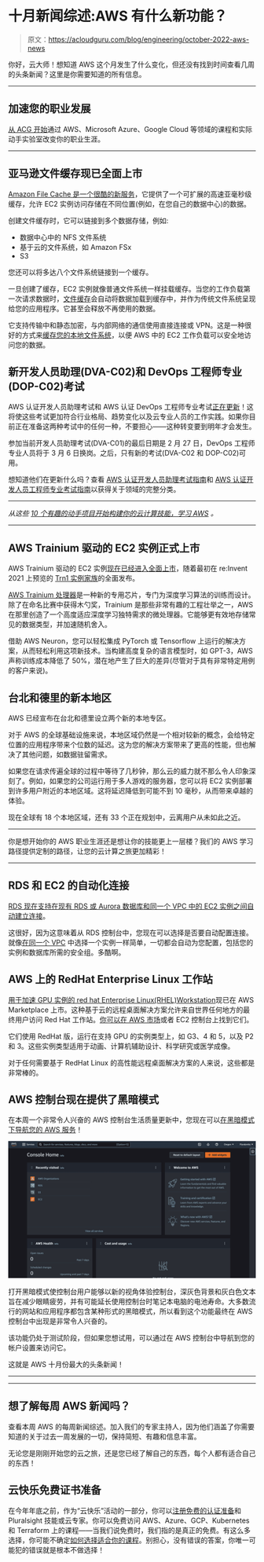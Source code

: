 # 十月新闻综述:AWS 有什么新功能？

> 原文：<https://acloudguru.com/blog/engineering/october-2022-aws-news>

你好，云大师！想知道 AWS 这个月发生了什么变化，但还没有找到时间查看几周的头条新闻？这里是你需要知道的所有信息。

* * *

## 加速您的职业发展

[从 ACG 开始](https://acloudguru.com/pricing)通过 AWS、Microsoft Azure、Google Cloud 等领域的课程和实际动手实验室改变你的职业生涯。

* * *

## 亚马逊文件缓存现已全面上市

[Amazon File Cache 是一个很酷的新服务](https://aws.amazon.com/about-aws/whats-new/2022/09/amazon-file-cache-generally-available/)，它提供了一个可扩展的高速亚毫秒级缓存，允许 EC2 实例访问存储在不同位置(例如，在您自己的数据中心)的数据。

创建文件缓存时，它可以链接到多个数据存储，例如:

*   数据中心中的 NFS 文件系统
*   基于云的文件系统，如 Amazon FSx
*   S3

您还可以将多达八个文件系统链接到一个缓存。

一旦创建了缓存，EC2 实例就像普通文件系统一样挂载缓存。当您的工作负载第一次请求数据时，[文件缓存](https://aws.amazon.com/filecache/)会自动将数据加载到缓存中，并作为传统文件系统呈现给您的应用程序。它甚至会释放不再使用的数据。

它支持传输中和静态加密，与内部网络的通信使用直接连接或 VPN。这是一种很好的方式来[缓存您的本地文件系统](https://aws.amazon.com/blogs/aws/amazon-file-cache-a-high-performance-cache-on-aws-for-your-on-premises-file-systems/)，以便 AWS 中的 EC2 工作负载可以安全地访问您的数据。

## 新开发人员助理(DVA-C02)和 DevOps 工程师专业(DOP-C02)考试

AWS 认证开发人员助理考试和 AWS 认证 DevOps 工程师专业考试[正在更新](https://aws.amazon.com/certification/coming-soon/)！这将使这些考试更加符合行业格局、趋势变化以及云专业人员的工作实践。如果你目前正在准备这两种考试中的任何一种，不要担心——这种转变要到明年才会发生。

参加当前开发人员助理考试(DVA-C01)的最后日期是 2 月 27 日，DevOps 工程师专业人员将于 3 月 6 日换岗。之后，只有新的考试(DVA-C02 和 DOP-C02)可用。

想知道他们在更新什么吗？查看 [AWS 认证开发人员助理考试指南](https://d1.awsstatic.com/training-and-certification/docs-dev-associate/AWS-Certified-Developer-Associate_Exam-Guide_C02.pdf)和 [AWS 认证开发人员工程师专业考试指南](https://d1.awsstatic.com/training-and-certification/docs-devops-pro/AWS-Certified-DevOps-Engineer-Professional_Exam-Guide_C02.pdf)以获得关于领域的完整分类。

* * *

*从这些 [10 个有趣的动手项目开始构建你的云计算技能，学习 AWS](https://acloudguru.com/blog/engineering/10-fun-hands-on-projects-to-learn-aws) 。*

* * *

## AWS Trainium 驱动的 EC2 实例正式上市

AWS Trainium 驱动的 EC2 实例[现在已经进入全面上市](https://aws.amazon.com/blogs/aws/amazon-ec2-trn1-instances-for-high-performance-model-training-are-now-available)，随着最初在 re:Invent 2021 上预览的 [Trn1 实例家族](https://aws.amazon.com/ec2/instance-types/trn1/)的全面发布。

[AWS Trainium 处理器](https://aws.amazon.com/about-aws/whats-new/2022/10/ec2-trn1-instances-high-performance-cost-effective-deep-learning-training)是一种新的专用芯片，专门为深度学习算法的训练而设计。除了在命名比赛中获得木勺奖，Trainium 是那些非常有趣的工程壮举之一，AWS 在那里创造了一个高度适应深度学习独特需求的微处理器。它能够更有效地存储常见的数据类型，并加速随机舍入。

借助 AWS Neuron，您可以轻松集成 PyTorch 或 Tensorflow 上运行的解决方案，从而轻松利用这项新技术。当构建高度复杂的语言模型时，如 GPT-3，AWS 声称训练成本降低了 50%，潜在地产生了巨大的差异(尽管对于具有非常特定用例的客户来说)。

## 台北和德里的新本地区

AWS 已经宣布在台北和德里设立两个新的本地专区。

对于 AWS 的全球基础设施来说，本地区域仍然是一个相对较新的概念，会给特定位置的应用程序带来个位数的延迟。这为您的解决方案带来了更高的性能，但也解决了其他问题，如数据驻留需求。

如果您在请求传遍全球的过程中等待了几秒钟，那么云的威力就不那么令人印象深刻了。例如，如果您的公司运行用于多人游戏的服务器，您可以将 EC2 实例部署到许多用户附近的本地区域。这将延迟降低到可能不到 10 毫秒，从而带来卓越的体验。

现在全球有 18 个本地区域，还有 33 个正在规划中，云离用户从未如此之近。

* * *

你是想开始你的 AWS 职业生涯还是想让你的技能更上一层楼？我们的 AWS 学习路径提供定制的路径，让您的云计算之旅更加精彩！

* * *

## RDS 和 EC2 的自动化连接

[RDS 现在支持在现有 RDS 或 Aurora 数据库和同一个 VPC 中的 EC2 实例之间自动建立连接](https://aws.amazon.com/about-aws/whats-new/2022/10/amazon-rds-automating-connectivity-set-up-existing-rds-aurora-database-ec2-compute-instance/)。

这很好，因为这意味着从 RDS 控制台中，您现在可以选择是否要自动配置连接。就像[在同一个 VPC](https://docs.aws.amazon.com/AmazonRDS/latest/UserGuide/ec2-rds-connect.html) 中选择一个实例一样简单，一切都会自动为您配置，包括您的实例和数据库所需的安全组。多酷啊。

## AWS 上的 RedHat Enterprise Linux 工作站

[用于加速 GPU 实例的 red hat Enterprise Linux(RHEL)Workstation](https://aws.amazon.com/about-aws/whats-new/2022/10/red-hat-enterprise-linux-rhel-workstation-aws/)现已在 AWS Marketplace 上市。这种基于云的远程桌面解决方案允许来自世界任何地方的最终用户访问 Red Hat 工作站。[你可以在 AWS 市场](https://aws.amazon.com/marketplace/search/results?searchTerms=RHEL+Workstation)或者 EC2 控制台上找到它们。

它们使用 RedHat 版，运行在支持 GPU 的实例类型上，如 G3、4 和 5，以及 P2 和 3。这些实例类型适用于动画、计算机辅助设计、科学研究或医学成像。

对于任何需要基于 RedHat Linux 的高性能远程桌面解决方案的人来说，这些都是非常棒的。

## AWS 控制台现在提供了黑暗模式

在本周一个非常令人兴奋的 AWS 控制台生活质量更新中，您现在可以[在黑暗模式下导航您的 AWS 服务](https://aws.amazon.com/about-aws/whats-new/2022/10/dark-mode-support-aws-management-console/)！

![AWS Management Console with dark mode applied. Featured AWS Console text is now in white and light gray, against a dark gray background.](img/4b22ff872edafbabba6a8b16b440d53b.png)

打开黑暗模式使控制台用户能够以新的视角体验控制台，深灰色背景和灰白色文本旨在减少眼睛疲劳，并有可能延长使用控制台时笔记本电脑的电池寿命。大多数流行的网站和应用程序都包含某种形式的黑暗模式，所以看到这个功能最终在 AWS 控制台中出现是非常令人兴奋的。

该功能仍处于测试阶段，但如果您想试用，可以通过在 AWS 控制台中导航到您的帐户设置来访问它。

这就是 AWS 十月份最大的头条新闻！

* * *

* * *

## 想了解每周 AWS 新闻吗？

查看本周 AWS 的每周新闻综述。加入我们的专家主持人，因为他们涵盖了你需要知道的关于过去一周发展的一切，保持简短、有趣和信息丰富。

无论您是刚刚开始您的云之旅，还是您已经了解自己的东西，每个人都有适合自己的东西！

## 云快乐免费证书准备

在今年年底之前，作为“云快乐”活动的一部分，你可以[注册免费的认证准备](https://www.pluralsight.com/offer/cloud-certification)和 Pluralsight 技能或云专家。你可以免费访问 AWS、Azure、GCP、Kubernetes 和 Terraform 上的课程——当我们说免费时，我们指的是真正的免费。有这么多选择，你可能不确定[如何选择适合你的课程](https://acloudguru.com/blog/engineering/choosing-free-cert-prep-cloudhappy)。别担心，没有错误的答案，你唯一可能犯的错误就是根本不做选择！
